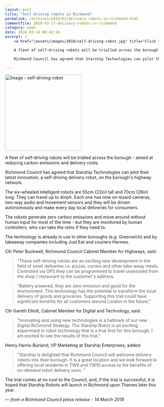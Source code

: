 ```yaml
---
layout: post
title: "Self-driving robots in Richmond"
permalink: /archives/2018/03/delivery-robots-in-richmond.html
commentfile: 2018-03-17-delivery-robots-in-richmond
category: news
date: 2018-03-14 08:42:14
excerpt: |
    <a href="/assets/images/2018/self-driving-robot.jpg" title="Click for a larger image"><img src="/assets/images/2018/self-driving-robot-thumb.jpg" width="150" alt="Image - self-driving-robot"  class="photo right"/></a>

    A fleet of self-driving robots will be trialled across the borough - aimed at reducing carbon emissions and delivery costs.

    Richmond Council has agreed that Starship Technologies can pilot their latest innovation, a self-driving delivery robot, on the borough's highway network.

---
```


<a href="/assets/images/2018/self-driving-robot.jpg" title="Click for a larger image"><img src="/assets/images/2018/self-driving-robot-thumb.jpg" width="250" alt="Image - self-driving-robot"  class="photo right"/></a>


A fleet of self-driving robots will be trialled across the borough - aimed at reducing carbon emissions and delivery costs.

Richmond Council has agreed that Starship Technologies can pilot their latest innovation, a self-driving delivery robot, on the borough's highway network.

The six-wheeled intelligent robots are 55cm (22in) tall and 70cm (28in) long. They can travel up to 4mph. Each one has nine on-board cameras, two-way audio and movement sensors and they will be driven autonomously and make every day local deliveries for consumers.

The robots generate zero carbon emissions and move around without human input for most of the time - but they are monitored by human controllers, who can take the reins if they need to.

The technology is already in use in other boroughs (e.g. Greenwich) and by takeaway companies including Just Eat and couriers Hermes.

Cllr Peter Buckwell, Richmond Council Cabinet Member for Highways, said:

> "These self-driving robots are an exciting new development in the field of small deliveries i.e. pizzas, curries and other take-away meals. Controlled via GPS they can be programmed to travel unassisted from the shop / restaurant to the customer's address.

> "Battery powered, they are zero emission and good for the environment. This technology has the potential to transform the local delivery of goods and groceries. Supporting this trial could have significant benefits for all customers around London in the future."


Cllr Gareth Elliott, Cabinet Member for Digital and Technology, said:

> "Innovating and using new technologies is a hallmark of our new Digital Richmond Strategy. The Starship Robot is an exciting experiment in robot technology that is a true first for this borough. I am excited to see the results of this trial."


Henry Harris-Burland, VP Marketing at Starship Enterprises, added:

> "Starship is delighted that Richmond Council will welcome delivery robots into their borough. It is a great location and we look forward to offering local residents in TW9 and TW10 access to the benefits of on-demand robot delivery soon. "

The trial comes at no cost to the Council, and, if the trial is successful, it is hoped that Starship Robots will launch in Richmond upon Thames later this year.

<cite>&mdash; from a Richmond Council press release - 14 March 2018</cite>
